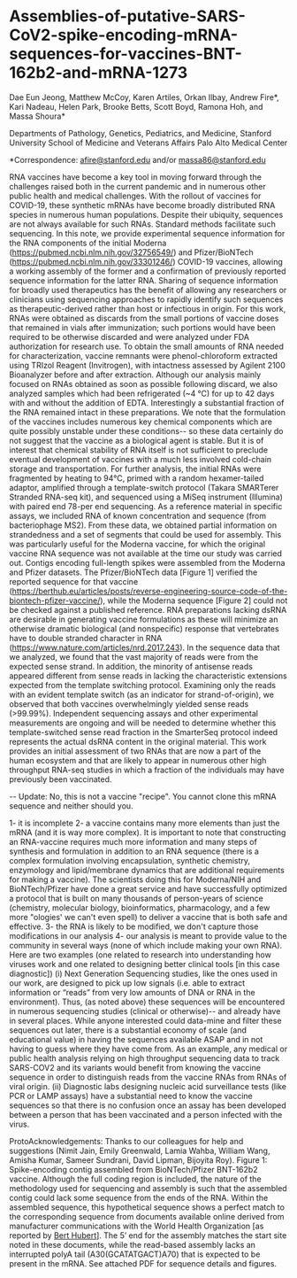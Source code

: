 # Assemblies-of-putative-SARS-CoV2-spike-encoding-mRNA-sequences-for-vaccines-BNT-162b2-and-mRNA-1273

Dae Eun Jeong, Matthew McCoy, Karen Artiles, Orkan Ilbay, Andrew Fire*, Kari Nadeau, Helen Park, Brooke Betts, Scott Boyd, Ramona Hoh, and Massa Shoura*

Departments of Pathology, Genetics, Pediatrics, and Medicine, Stanford University School of Medicine and Veterans Affairs Palo Alto Medical Center

*Correspondence: afire@stanford.edu and/or massa86@stanford.edu

RNA vaccines have become a key tool in moving forward through the challenges raised both in the current pandemic and in numerous other public health and medical challenges.  With the rollout of vaccines for COVID-19, these synthetic mRNAs have become broadly distributed RNA species in numerous human populations.  Despite their ubiquity, sequences are not always available for such RNAs.  Standard methods facilitate such sequencing.  In this note, we provide experimental sequence information for the RNA components of the initial Moderna (https://pubmed.ncbi.nlm.nih.gov/32756549/) and Pfizer/BioNTech (https://pubmed.ncbi.nlm.nih.gov/33301246/) COVID-19 vaccines, allowing a working assembly of the former and a confirmation of previously reported sequence information for the latter RNA.  Sharing of sequence information for broadly used therapeutics has the benefit of allowing any researchers or clinicians using sequencing approaches to rapidly identify such sequences as therapeutic-derived rather than host or infectious in origin.   For this work, RNAs were obtained as discards from the small portions of vaccine doses that remained in vials after immunization; such portions would have been required to be otherwise discarded and were analyzed under FDA authorization for research use.  To obtain the small amounts of RNA needed for characterization, vaccine remnants were phenol-chloroform extracted using TRIzol Reagent (Invitrogen), with intactness assessed by Agilent 2100 Bioanalyzer before and after extraction.    Although our analysis mainly focused on RNAs obtained as soon as possible following discard, we also analyzed samples which had been refrigerated (~4 ℃) for up to 42 days with and without the addition of EDTA.  Interestingly a substantial fraction of the RNA remained intact in these preparations.  We note that the formulation of the vaccines includes numerous key chemical components which are quite possibly unstable under these conditions-- so these data certainly do not suggest that the vaccine as a biological agent is stable.  But it is of interest that chemical stability of RNA itself is not sufficient to preclude eventual development of vaccines with a much less involved cold-chain storage and transportation.   For further analysis, the initial RNAs were fragmented by heating to 94℃, primed with a random hexamer-tailed adaptor, amplified through a template-switch protocol (Takara SMARTerer Stranded RNA-seq kit), and sequenced using a MiSeq instrument (Illumina) with paired end 78-per end sequencing.  As a reference material in specific assays, we included RNA of known concentration and sequence (from bacteriophage MS2).  From these data, we obtained partial information on strandedness and a set of segments that could be used for assembly.  This was particularly useful for the Moderna vaccine, for which the original vaccine RNA sequence was not available at the time our study was carried out.  Contigs encoding full-length spikes were assembled from the Moderna and Pfizer datasets.  The Pfizer/BioNTech data [Figure 1] verified the reported sequence for that vaccine (https://berthub.eu/articles/posts/reverse-engineering-source-code-of-the-biontech-pfizer-vaccine/), while the Moderna sequence [Figure 2] could not be checked against a published reference.   RNA preparations lacking dsRNA are desirable in generating vaccine formulations as these will minimize an otherwise dramatic biological (and nonspecific) response that vertebrates have to double stranded character in RNA (https://www.nature.com/articles/nrd.2017.243).  In the sequence data that we analyzed, we found that the vast majority of reads were from the expected sense strand.  In addition, the minority of antisense reads appeared different from sense reads in lacking the characteristic extensions expected from the template switching protocol.  Examining only the reads with an evident template switch (as an indicator for strand-of-origin), we observed that both vaccines overwhelmingly yielded sense reads (>99.99%).  Independent sequencing assays and other experimental measurements are ongoing and will be needed to determine whether this template-switched sense read fraction in the SmarterSeq protocol indeed represents the actual dsRNA content in the original material.  This work provides an initial assessment of two RNAs that are now a part of the human ecosystem and that are likely to appear in numerous other high throughput RNA-seq studies in which a fraction of the individuals may have previously been vaccinated.  

-- Update:
No, this is not a vaccine "recipe". You cannot clone this mRNA sequence and neither should you.

1- it is incomplete
2- a vaccine contains many more elements than just the mRNA (and it is way more complex). It is important to note that constructing an RNA-vaccine requires much more information and many steps of synthesis and formulation in addition to an RNA sequence (there is a complex formulation involving encapsulation, synthetic chemistry, enzymology and lipid/membrane dynamics that are additional requirements for making a vaccine). The scientists doing this for Moderna/NIH and BioNTech/Pfizer have done a great service and have successfully optimized a protocol that is built on many thousands of person-years of science (chemistry, molecular biology, bioinformatics, pharmacology, and a few more "ologies' we can't even spell) to deliver a vaccine that is both safe and effective.
3- the RNA is likely to be modified, we don't capture those modifications in our analysis
4- our analysis is meant to provide value to the community in several ways (none of which include making your own RNA). Here are two examples (one related to research into understanding how viruses work and one related to designing better clinical tools [in this case diagnostic])
(i) Next Generation Sequencing studies, like the ones used in our work, are designed to pick up low signals (i.e. able to extract information or “reads” from very low amounts of DNA or RNA in the environment). Thus, (as noted above) these sequences will be encountered in numerous sequencing studies (clinical or otherwise)-- and already have in several places. While anyone interested could data-mine and filter these sequences out later, there is a substantial economy of scale (and educational value) in having the sequences available ASAP and in not having to guess where they have come from. As an example, any medical or public health analysis relying on high throughput sequencing data to track SARS-COV2 and its variants would benefit from knowing the vaccine sequence in order to distinguish reads from the vaccine RNAs from RNAs of viral origin.
(ii) Diagnostic labs designing nucleic acid surveillance tests (like PCR or LAMP assays) have a substantial need to know the vaccine sequences so that there is no confusion once an assay has been developed between a person that has been vaccinated and a person infected with the virus.


ProtoAcknowledgements: Thanks to our colleagues for help and suggestions (Nimit Jain, Emily Greenwald, Lamia Wahba, William Wang, Amisha Kumar, Sameer Sundrani, David Lipman, Bijoyita Roy).  Figure 1: Spike-encoding contig assembled from BioNTech/Pfizer BNT-162b2 vaccine.  Although the full coding region is included, the nature of the methodology used for sequencing and assembly is such that the assembled contig could lack some sequence from the ends of the RNA.  Within the assembled sequence, this hypothetical sequence shows a perfect match to the corresponding sequence from documents available online derived from manufacturer communications with the World Health Organization [as reported by [Bert Hubert](https://berthub.eu/articles/posts/reverse-engineering-source-code-of-the-biontech-pfizer-vaccine/)].  The 5’ end for the assembly matches the start site noted in these documents, while the read-based assembly lacks an interrupted polyA tail (A30(GCATATGACT)A70) that is expected to be present in the mRNA. 
See attached PDF for sequence details and figures. 

